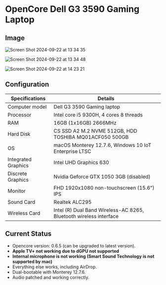 # OpenCore Dell G3 3590 Gaming Laptop

## Image

![Screen Shot 2024-09-22 at 13 34 35](https://github.com/user-attachments/assets/5eafa0c0-9c08-485b-bdc1-27120c2cba92)

![Screen Shot 2024-09-22 at 13 34 48](https://github.com/user-attachments/assets/f42575ff-6cfd-495d-9c75-3aba2713bab2)

![Screen Shot 2024-09-22 at 14 23 21](https://github.com/user-attachments/assets/2a54f1f8-40ec-4098-8b2d-01a9b27a5edc)

## Configuration

| Specifications | Details                                                  |
| ------------------- | ------------------------------------------- |
| Computer model      | Dell G3 3590 Gaming laptop      |
| Processor           | Intel core i5 9300H, 4 cores 8 threads |
| RAM                 | 16GB (1x16GB) 2666MHz |
| Hard Disk           | CS SSD A2 M.2 NVME 512GB, HDD TOSHIBA MQ01ACF050 500GB|
| OS                  | macOS Monterey 12.7.6, Windows 10 IoT Enterprise LTSC|
| Integrated Graphics | Intel UHD Graphics 630 |
| Discrete Graphics   | Nvidia Geforce GTX 1050 3GB (disabled)|
| Monitor             | FHD 1920x1080 non-touchscreen (15.6") IPS|
| Sound Card          | Realtek ALC295 |
| Wireless Card       | Intel (R) Dual Band Wireless-AC 8265, Bluetooth wireless interface |

## Current Status

- Opencore version: 0.6.5 (can be upgraded to latest version).
- **Apple TV+ not working due to dGPU not supported**
- **Internal microphone is not working (Smart Sound Technology is not supported by mac)**
- Everything else works, including AirDrop.
- Dual-bootable with Monterey 12.7.6.
- Audio patched and working correctly.


